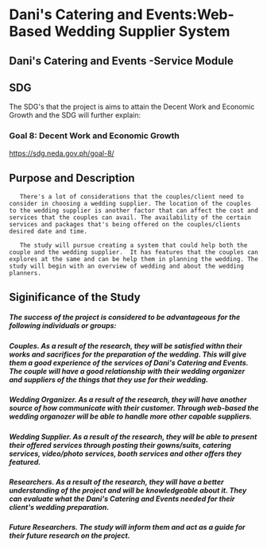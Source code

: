 # Dani's Catering and Events:Web-Based Wedding Supplier System
## Dani's Catering and Events -Service Module







## SDG
 The SDG's that the project is aims to attain the Decent Work and Economic Growth and the SDG will further explain:
 ### Goal 8: Decent Work and Economic Growth
 https://sdg.neda.gov.ph/goal-8/


 ## Purpose and Description 
       There's a lot of considerations that the couples/client need to consider in choosing a wedding supplier. The location of the couples to the wedding supplier is another factor that can affect the cost and services that the couples can avail. The availability of the certain services and packages that's being offered on the couples/clients desired date and time. 

       The study will pursue creating a system that could help both the couple and the wedding supplier.  It has features that the couples can explores at the same and can be help them in planning the wedding. The study will begin with an overview of wedding and about the wedding planners.
 
## Siginificance of the Study
##### The success of the project is considered to be advantageous for the following individuals or groups:
##### Couples. As a result of the research, they will be satisfied withn their works and sacrifices for the preparation of the wedding. This will give them a good experience of the services of Dani's Catering and Events. The couple will have a good relationship with their wedding organizer and suppliers of the things that they use for their wedding.
##### Wedding Organizer.  As a result of the research, they will have another source of how communicate with their customer. Through web-based the wedding organozer will be able to handle more other capable suppliers.
##### Wedding Supplier. As a result of the research, they will be able to present their offered services through posting their gowns/suits, catering services, video/photo services, booth services and other offers they featured.
##### Researchers. As a result of the research, they will have a better understanding of the project and will be knowledgeable about it. They can evaluate what the Dani's Catering and Events needed for their client's wedding preparation.
##### Future Researchers. The study will inform them and act as a guide for their future research on the project.
